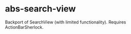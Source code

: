 abs-search-view
===============

Backport of SearchView (with limited functionality). Requires ActionBarSherlock.
